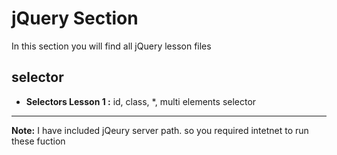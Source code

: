 # jQuery Section

<p>In this section you will find all jQuery lesson files</p>

<h2>selector</h2>
<ul>
  <li><strong>Selectors Lesson 1 :</strong> id, class, *, multi elements selector</li>
</ul>
<hr />
<p><strong>Note:</strong> I have included jQeury server path. so you required intetnet to run these fuction</p>
